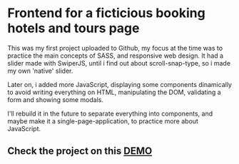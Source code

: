 
# Frontend for a ficticious booking hotels and tours page

This was my first project uploaded to Github, my focus at the time was to practice the main concepts of SASS, and responsive web design.
It had a slider made with SwiperJS, until i find out about scroll-snap-type, so i made my own 'native' slider.

Later on, i added more JavaScript, displaying some components dinamically to avoid writing everything on HTML, manipulating the DOM, validating a form and showing some modals.

I'll rebuild it in the future to separate everything into components, and maybe make it a single-page-application, to practice more about JavaScript.

## Check the project on this [DEMO](https://andreyt98.github.io/travel/)
